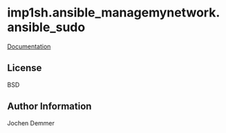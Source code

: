 imp1sh.ansible_managemynetwork.ansible_sudo
=========

[Documentation](https://wiki.junicast.de/en/junicast/docs/AnsibleManagemynetworkCollection/roleSudo)

License
-------

BSD

Author Information
------------------

Jochen Demmer
